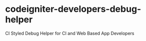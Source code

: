 codeigniter-developers-debug-helper
===================================

CI Styled Debug Helper for CI and Web Based App Developers
